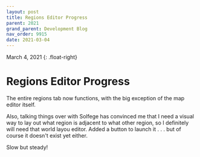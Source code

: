 ```yaml
---
layout: post
title: Regions Editor Progress
parent: 2021
grand_parent: Development Blog
nav_order: 9915
date: 2021-03-04
---
```

March 4, 2021
{: .float-right}

# Regions Editor Progress

The entire regions tab now functions, with the big exception of the map editor itself.

Also, talking things over with Solfege has convinced me that I need a visual way to lay out what region is adjacent to what other region,
so I definitely will need that world layou editor.
Added a button to launch it . . . but of course it doesn't exist yet either.

Slow but steady!
